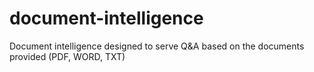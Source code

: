 # document-intelligence
Document intelligence designed to serve Q&amp;A based on the documents provided (PDF, WORD, TXT)
